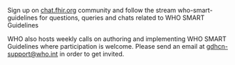 <div xmlns="http://www.w3.org/1999/xhtml" xmlns:xsi="http://www.w3.org/2001/XMLSchema-instance" xsi:schemaLocation="http://hl7.org/fhir ../../input-cache/schemas/R5/fhir-single.xsd">
  <p>Sign up on <a href="https://chat.fhir.org/">chat.fhir.org</a> community and follow the stream who-smart-guidelines for questions, queries and chats related to WHO SMART Guidelines</p>

  <p>WHO also hosts weekly calls on authoring and implementing WHO SMART Guidelines where participation is welcome. Please send an email at <a href= "mailto:gdhcn-support@who.int?subject = SMART Trust FHIR IG">gdhcn-support@who.int</a> in order to get invited.</p>

<script>
document.write(5 + 6);
</script>
</div>
